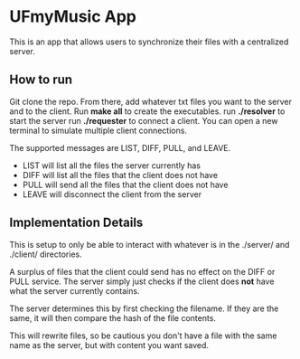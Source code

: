# UFmyMusic App

This is an app that allows users to synchronize their files with a centralized server.

## How to run

Git clone the repo. From there, add whatever txt files you want to the server and to the client.
Run **make all** to create the executables.
run **./resolver** to start the server
run **./requester** to connect a client. You can open a new terminal to simulate multiple client connections.

The supported messages are LIST, DIFF, PULL, and LEAVE.

* LIST will list all the files the server currently has
* DIFF will list all the files that the client does not have
* PULL will send all the files that the client does not have
* LEAVE will disconnect the client from the server

## Implementation Details

This is setup to only be able to interact with whatever is in the ./server/ and ./client/ directories.

A surplus of files that the client could send has no effect on the DIFF or PULL service. The server simply just checks if the client does **not** have what the server currently contains.

The server determines this by first checking the filename. If they are the same, it will then compare the hash of the file contents.

This will rewrite files, so be cautious you don't have a file with the same name as the server, but with content you want saved.
